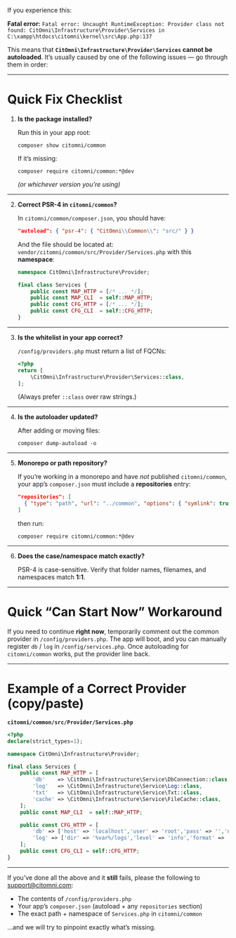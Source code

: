 If you experience this:

**Fatal error:**
`Fatal error: Uncaught RuntimeException: Provider class not found: CitOmni\Infrastructure\Provider\Services in C:\xampp\htdocs\citomni\kernel\src\App.php:137`

This means that **`CitOmni\Infrastructure\Provider\Services` cannot be autoloaded**.
It’s usually caused by one of the following issues — go through them in order:

---

# Quick Fix Checklist

1. **Is the package installed?**

   Run this in your app root:

   ```
   composer show citomni/common
   ```

   If it’s missing:

   ```
   composer require citomni/common:*@dev
   ```

   *(or whichever version you’re using)*

---

2. **Correct PSR-4 in `citomni/common`?**

   In `citomni/common/composer.json`, you should have:

   ```json
   "autoload": { "psr-4": { "CitOmni\\Common\\": "src/" } }
   ```

   And the file should be located at:
   `vendor/citomni/common/src/Provider/Services.php`
   with this **namespace**:

   ```php
   namespace CitOmni\Infrastructure\Provider;

   final class Services {
       public const MAP_HTTP = [/* ... */];
       public const MAP_CLI  = self::MAP_HTTP;
       public const CFG_HTTP = [/* ... */];
       public const CFG_CLI  = self::CFG_HTTP;
   }
   ```

---

3. **Is the whitelist in your app correct?**

   `/config/providers.php` must return a list of FQCNs:

   ```php
   <?php
   return [
       \CitOmni\Infrastructure\Provider\Services::class,
   ];
   ```

   (Always prefer `::class` over raw strings.)

---

4. **Is the autoloader updated?**

   After adding or moving files:

   ```
   composer dump-autoload -o
   ```

---

5. **Monorepo or path repository?**

   If you’re working in a monorepo and have *not* published `citomni/common`,
   your app’s `composer.json` must include a **repositories** entry:

   ```json
   "repositories": [
     { "type": "path", "url": "../common", "options": { "symlink": true } }
   ]
   ```

   then run:

   ```
   composer require citomni/common:*@dev
   ```

---

6. **Does the case/namespace match exactly?**

   PSR-4 is case-sensitive.
   Verify that folder names, filenames, and namespaces match **1:1**.

---

# Quick “Can Start Now” Workaround

If you need to continue **right now**,
temporarily comment out the common provider in `/config/providers.php`.
The app will boot, and you can manually register `db` / `log` in `/config/services.php`.
Once autoloading for `citomni/common` works, put the provider line back.

---

# Example of a Correct Provider (copy/paste)

**`citomni/common/src/Provider/Services.php`**

```php
<?php
declare(strict_types=1);

namespace CitOmni\Infrastructure\Provider;

final class Services {
	public const MAP_HTTP = [
		'db'    => \CitOmni\Infrastructure\Service\DbConnection::class,
		'log'   => \CitOmni\Infrastructure\Service\Log::class,
		'txt'   => \CitOmni\Infrastructure\Service\Txt::class,
		'cache' => \CitOmni\Infrastructure\Service\FileCache::class,
	];
	public const MAP_CLI  = self::MAP_HTTP;

	public const CFG_HTTP = [
		'db' => ['host' => 'localhost','user' => 'root','pass' => '','name' => 'citomni','charset' => 'utf8mb4'],
		'log' => ['dir' => '%var%/logs','level' => 'info','format' => 'json'],
	];
	public const CFG_CLI = self::CFG_HTTP;
}
```

---

If you’ve done all the above and it **still** fails, please the following to support@citomni.com:

* The contents of `/config/providers.php`
* Your app’s `composer.json` (autoload + any `repositories` section)
* The exact path + namespace of `Services.php` in `citomni/common`

...and we will try to pinpoint exactly what’s missing.
